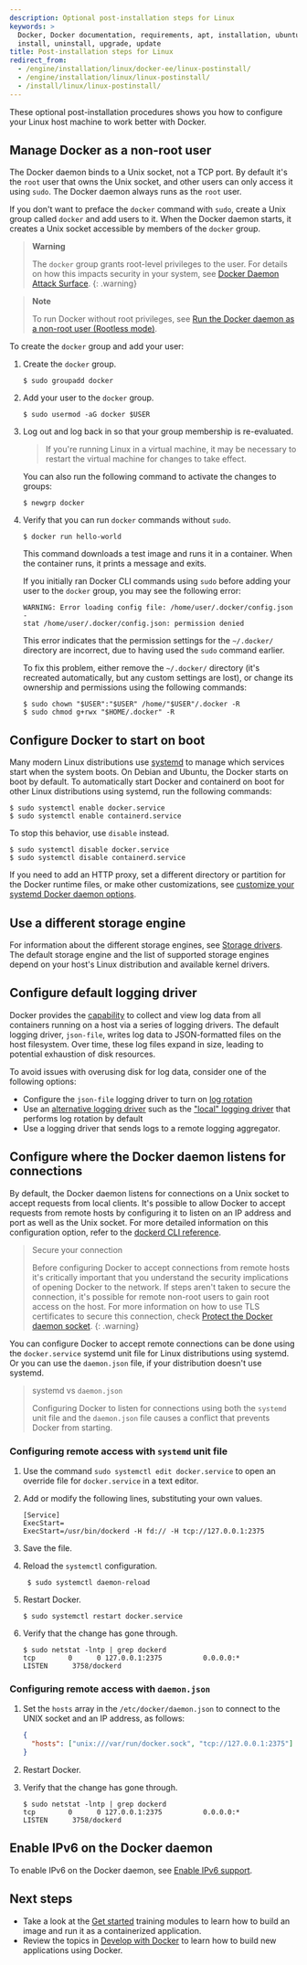 ```yaml
---
description: Optional post-installation steps for Linux
keywords: >
  Docker, Docker documentation, requirements, apt, installation, ubuntu,
  install, uninstall, upgrade, update
title: Post-installation steps for Linux
redirect_from:
  - /engine/installation/linux/docker-ee/linux-postinstall/
  - /engine/installation/linux/linux-postinstall/
  - /install/linux/linux-postinstall/
---
```


These optional post-installation procedures shows you how to configure your
Linux host machine to work better with Docker.

## Manage Docker as a non-root user

The Docker daemon binds to a Unix socket, not a TCP port. By default it's the
`root` user that owns the Unix socket, and other users can only access it using
`sudo`. The Docker daemon always runs as the `root` user.

If you don't want to preface the `docker` command with `sudo`, create a Unix
group called `docker` and add users to it. When the Docker daemon starts, it
creates a Unix socket accessible by members of the `docker` group.

<!-- prettier-ignore -->
> **Warning**
>
> The `docker` group grants root-level privileges to the user. For
> details on how this impacts security in your system, see
> [Docker Daemon Attack Surface](../security/index.md#docker-daemon-attack-surface).
{: .warning}

> **Note**
>
> To run Docker without root privileges, see
> [Run the Docker daemon as a non-root user (Rootless mode)](../security/rootless.md).

To create the `docker` group and add your user:

1. Create the `docker` group.

   ```console
   $ sudo groupadd docker
   ```

2. Add your user to the `docker` group.

   ```console
   $ sudo usermod -aG docker $USER
   ```

3. Log out and log back in so that your group membership is re-evaluated.

   > If you're running Linux in a virtual machine, it may be necessary to
   > restart the virtual machine for changes to take effect.

   You can also run the following command to activate the changes to groups:

   ```console
   $ newgrp docker
   ```

4. Verify that you can run `docker` commands without `sudo`.

   ```console
   $ docker run hello-world
   ```

   This command downloads a test image and runs it in a container. When the
   container runs, it prints a message and exits.

   If you initially ran Docker CLI commands using `sudo` before adding your user
   to the `docker` group, you may see the following error:

   ```none
   WARNING: Error loading config file: /home/user/.docker/config.json -
   stat /home/user/.docker/config.json: permission denied
   ```

   This error indicates that the permission settings for the `~/.docker/`
   directory are incorrect, due to having used the `sudo` command earlier.

   To fix this problem, either remove the `~/.docker/` directory (it's recreated
   automatically, but any custom settings are lost), or change its ownership and
   permissions using the following commands:

   ```console
   $ sudo chown "$USER":"$USER" /home/"$USER"/.docker -R
   $ sudo chmod g+rwx "$HOME/.docker" -R
   ```

## Configure Docker to start on boot

Many modern Linux distributions use [systemd](../../config/daemon/systemd.md) to
manage which services start when the system boots. On Debian and Ubuntu, the
Docker starts on boot by default. To automatically start Docker and containerd
on boot for other Linux distributions using systemd, run the following commands:

```console
$ sudo systemctl enable docker.service
$ sudo systemctl enable containerd.service
```

To stop this behavior, use `disable` instead.

```console
$ sudo systemctl disable docker.service
$ sudo systemctl disable containerd.service
```

If you need to add an HTTP proxy, set a different directory or partition for the
Docker runtime files, or make other customizations, see
[customize your systemd Docker daemon options](../../config/daemon/systemd.md).

## Use a different storage engine

For information about the different storage engines, see
[Storage drivers](../../storage/storagedriver/index.md). The default storage
engine and the list of supported storage engines depend on your host's Linux
distribution and available kernel drivers.

## Configure default logging driver

Docker provides the [capability](../../config/containers/logging/index.md) to
collect and view log data from all containers running on a host via a series of
logging drivers. The default logging driver, `json-file`, writes log data to
JSON-formatted files on the host filesystem. Over time, these log files expand
in size, leading to potential exhaustion of disk resources.

To avoid issues with overusing disk for log data, consider one of the following
options:

- Configure the `json-file` logging driver to turn on
  [log rotation](../../config/containers/logging/json-file.md)
- Use an
  [alternative logging driver](../../config/containers/logging/configure.md#configure-the-default-logging-driver)
  such as the ["local" logging driver](../../config/containers/logging/local.md)
  that performs log rotation by default
- Use a logging driver that sends logs to a remote logging aggregator.

## Configure where the Docker daemon listens for connections

By default, the Docker daemon listens for connections on a Unix socket to accept
requests from local clients. It's possible to allow Docker to accept requests
from remote hosts by configuring it to listen on an IP address and port as well
as the Unix socket. For more detailed information on this configuration option,
refer to the
[dockerd CLI reference](/engine/reference/commandline/dockerd/#bind-docker-to-another-hostport-or-a-unix-socket).

<!-- prettier-ignore -->
> Secure your connection
>
> Before configuring Docker to accept connections from remote hosts it's
> critically important that you understand the security implications of opening
> Docker to the network. If steps aren't taken to secure the connection, it's
> possible for remote non-root users to gain root access on the host. For more
> information on how to use TLS certificates to secure this connection, check
> [Protect the Docker daemon socket](../security/protect-access.md).
{: .warning}

You can configure Docker to accept remote connections can be done using the
`docker.service` systemd unit file for Linux distributions using systemd. Or you
can use the `daemon.json` file, if your distribution doesn't use systemd.

> systemd vs `daemon.json`
>
> Configuring Docker to listen for connections using both the `systemd` unit
> file and the `daemon.json` file causes a conflict that prevents Docker from
> starting.

### Configuring remote access with `systemd` unit file

1. Use the command `sudo systemctl edit docker.service` to open an override file
   for `docker.service` in a text editor.

2. Add or modify the following lines, substituting your own values.

   ```systemd
   [Service]
   ExecStart=
   ExecStart=/usr/bin/dockerd -H fd:// -H tcp://127.0.0.1:2375
   ```

3. Save the file.

4. Reload the `systemctl` configuration.

   ```console
    $ sudo systemctl daemon-reload
   ```

5. Restart Docker.

   ```console
   $ sudo systemctl restart docker.service
   ```

6. Verify that the change has gone through.

   ```console
   $ sudo netstat -lntp | grep dockerd
   tcp        0      0 127.0.0.1:2375          0.0.0.0:*               LISTEN      3758/dockerd
   ```

### Configuring remote access with `daemon.json`

1. Set the `hosts` array in the `/etc/docker/daemon.json` to connect to the UNIX
   socket and an IP address, as follows:

   ```json
   {
     "hosts": ["unix:///var/run/docker.sock", "tcp://127.0.0.1:2375"]
   }
   ```

2. Restart Docker.

3. Verify that the change has gone through.

   ```console
   $ sudo netstat -lntp | grep dockerd
   tcp        0      0 127.0.0.1:2375          0.0.0.0:*               LISTEN      3758/dockerd
   ```

## Enable IPv6 on the Docker daemon

To enable IPv6 on the Docker daemon, see
[Enable IPv6 support](../../config/daemon/ipv6.md).

## Next steps

- Take a look at the [Get started](../../get-started/index.md) training modules
  to learn how to build an image and run it as a containerized application.
- Review the topics in [Develop with Docker](../../develop/index.md) to learn
  how to build new applications using Docker.
